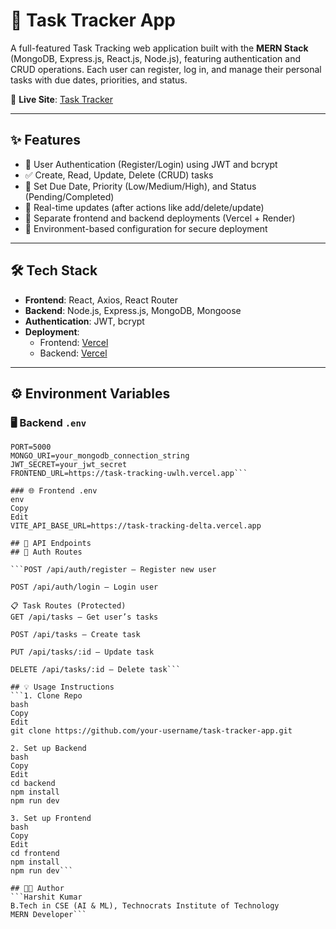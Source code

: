 # 📝 Task Tracker App

A full-featured Task Tracking web application built with the **MERN Stack** (MongoDB, Express.js, React.js, Node.js), featuring authentication and CRUD operations. Each user can register, log in, and manage their personal tasks with due dates, priorities, and status.

🚀 **Live Site**: [Task Tracker](https://task-tracking-uwlh.vercel.app/)

---

## ✨ Features

- 🔐 User Authentication (Register/Login) using JWT and bcrypt
- ✅ Create, Read, Update, Delete (CRUD) tasks
- 📅 Set Due Date, Priority (Low/Medium/High), and Status (Pending/Completed)
- 🔄 Real-time updates (after actions like add/delete/update)
- 📁 Separate frontend and backend deployments (Vercel + Render)
- 🧾 Environment-based configuration for secure deployment

---

## 🛠 Tech Stack

- **Frontend**: React, Axios, React Router
- **Backend**: Node.js, Express.js, MongoDB, Mongoose
- **Authentication**: JWT, bcrypt
- **Deployment**:
  - Frontend: [Vercel](https://task-tracking-uwlh.vercel.app)
  - Backend: [Vercel](https://task-tracking-delta.vercel.app)

---

## ⚙️ Environment Variables

### 🖥️ Backend `.env`

```env
PORT=5000
MONGO_URI=your_mongodb_connection_string
JWT_SECRET=your_jwt_secret
FRONTEND_URL=https://task-tracking-uwlh.vercel.app```

### 🌐 Frontend .env
env
Copy
Edit
VITE_API_BASE_URL=https://task-tracking-delta.vercel.app

## 🧪 API Endpoints
## 🔐 Auth Routes

```POST /api/auth/register – Register new user

POST /api/auth/login – Login user

📋 Task Routes (Protected)
GET /api/tasks – Get user’s tasks

POST /api/tasks – Create task

PUT /api/tasks/:id – Update task

DELETE /api/tasks/:id – Delete task```

## 💡 Usage Instructions
```1. Clone Repo
bash
Copy
Edit
git clone https://github.com/your-username/task-tracker-app.git

2. Set up Backend
bash
Copy
Edit
cd backend
npm install
npm run dev

3. Set up Frontend
bash
Copy
Edit
cd frontend
npm install
npm run dev```

## 🧑‍💻 Author
```Harshit Kumar
B.Tech in CSE (AI & ML), Technocrats Institute of Technology
MERN Developer```

